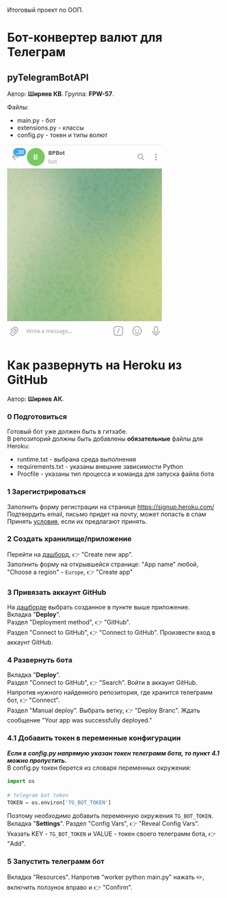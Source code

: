 Итоговый проект по ООП.
# Бот-конвертер валют для Телеграм
## pyTelegramBotAPI
 
Автор: **Ширяев КВ**. 
Группа: **FPW-57**.  

Файлы:  
- main.py - бот  
- extensions.py - классы  
- config.py - токен и типы волют  

![pyTelegramBotAPI](Preview.gif)  

# Как развернуть на Heroku из GitHub

Автор: **Ширяев АК**. 

### 0 Подготовиться

Готовый бот уже должен быть в гитхабе.  
В репозиторий должны быть добавлены **обязательные** файлы для Heroku:

- runtime.txt  - выбрана среда выполнения
- requirements.txt  - указаны внешние зависимости Python
- Procfile - указаны тип процесса и команда для запуска файла бота

### 1 Зарегистрироваться

Заполнить форму регистрации на странице https://signup.heroku.com/  
Подтвердить email, письмо придет на почту, может попасть в спам  
Принять [условия](https://dashboard.heroku.com/terms-of-service), если их предлагают принять.

### 2 Создать хранилище/приложение

Перейти на [дашборд](https://dashboard.heroku.com/apps), 👉 "Create new app".  
Заполнить форму на открывшейся странице: "App name" любой, "Choose a region" - `Europe`, 👉 "Create app"

### 3 Привязать аккаунт GitHub  
На [дашборде](https://dashboard.heroku.com/apps) выбрать созданное в пункте выше приложение.  
Вкладка "**Deploy**".  
Раздел "Deployment method", 👉 "GitHub".  
Раздел "Connect to GitHub", 👉 "Connect to GitHub". Произвести вход в аккаунт GitHub.  

### 4 Развернуть бота
Вкладка "**Deploy**".  
Раздел "Connect to GitHub", 👉 "Search". Войти в аккаунт GitHub.  
Напротив нужного найденного репозитория, где хранится телеграмм бот, 👉 "Connect".  
Раздел "Manual deploy". Выбрать ветку, 👉 "Deploy Branc". Ждать сообщение "Your app was successfully deployed."

### 4.1 Добавить токен в переменные конфигурации
***Если в config.py напрямую указан токен телеграмм бота, то пункт 4.1 можно пропустить.***  
В config.py токен берется из словаря переменных окружения:
```python
import os

# telegram bot token
TOKEN = os.environ['TG_BOT_TOKEN']
```
Поэтому необходимо добавить переменную окружения `TG_BOT_TOKEN`.  
Вкладка "**Settings**".
Раздел "Config Vars", 👉 "Reveal Config Vars".  
Указать KEY - `TG_BOT_TOKEN` и VALUE - токен своего телеграмм бота, 👉 "Add".

### 5 Запустить телеграмм бот 
Вкладка "Resources". Напротив "worker python main.py" нажать ✏️, включить ползунок вправо и 👉 "Confirm".  